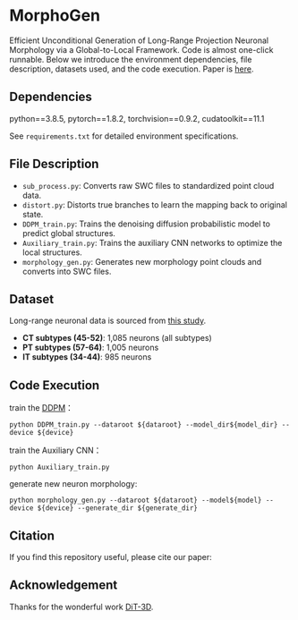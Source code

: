 # MorphoGen
Efficient Unconditional Generation of Long-Range Projection Neuronal Morphology via a Global-to-Local Framework. 
Code is almost one-click runnable.
Below we introduce the environment dependencies, file description, datasets used, and the code execution. Paper is [here](www.baidu.com). 

## Dependencies
python==3.8.5, pytorch==1.8.2, torchvision==0.9.2, cudatoolkit==11.1

See `requirements.txt` for detailed environment specifications.

## File Description
- `sub_process.py`: Converts raw SWC files to standardized point cloud data.
- `distort.py`: Distorts true branches to learn the mapping back to original state.
- `DDPM_train.py`: Trains the denoising diffusion probabilistic model to predict global structures.
- `Auxiliary_train.py`: Trains the auxiliary CNN networks to optimize the local structures.
- `morphology_gen.py`: Generates new morphology point clouds and converts into SWC files.

## Dataset
Long-range neuronal data is sourced from [this study](https://www.nature.com/articles/s41593-022-01041-5).  

- **CT subtypes (45-52)**: 1,085 neurons (all subtypes)  
- **PT subtypes (57-64)**: 1,005 neurons  
- **IT subtypes (34-44)**: 985 neurons  

## Code Execution
train the [DDPM](https://github.com/DiT-3D/DiT-3D)：
```
python DDPM_train.py --dataroot ${dataroot} --model_dir${model_dir} --device ${device}
```
train the Auxiliary CNN：
```
python Auxiliary_train.py
```
generate new neuron morphology:
```
python morphology_gen.py --dataroot ${dataroot} --model${model} --device ${device} --generate_dir ${generate_dir}
```

## Citation
If you find this repository useful, please cite our paper:

## Acknowledgement
Thanks for the wonderful work [DiT-3D](https://github.com/DiT-3D/DiT-3D).
